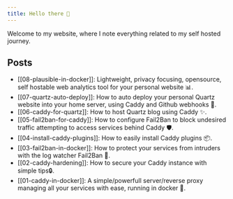 ```yaml
---
title: Hello there 👋
---
```


Welcome to my website, where I note everything related to my self hosted journey.

## Posts

- [[08-plausible-in-docker]]: Lightweight, privacy focusing, opensource, self hostable web analytics tool for your personal website 📊.
- [[07-quartz-auto-deploy]]: How to auto deploy your personal Quartz website into your home server, using Caddy and Github webhooks 🚀.
- [[06-caddy-for-quartz]]: How to host Quartz blog using Caddy ✨.
- [[05-fail2ban-for-caddy]]: How to configure Fail2Ban to block undesired traffic attempting to access services behind Caddy 🛡️.
- [[04-install-caddy-plugins]]: How to easily install Caddy plugins 📦.
- [[03-fail2ban-in-docker]]: How to protect your services from intruders with the log watcher Fail2Ban 📛.
- [[02-caddy-hardening]]: How to secure your Caddy instance with simple tips🔒.
- [[01-caddy-in-docker]]: A simple/powerfull server/reverse proxy managing all your services with ease, running in docker 🐳.

